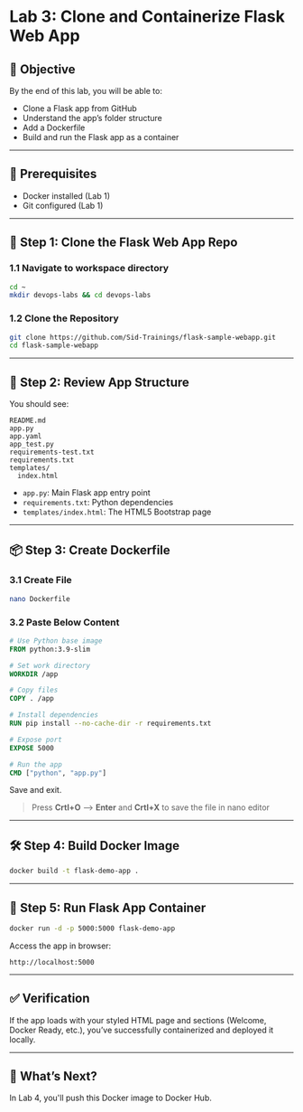 # Lab 3: Clone and Containerize Flask Web App

## 🧠 Objective
By the end of this lab, you will be able to:
- Clone a Flask app from GitHub
- Understand the app’s folder structure
- Add a Dockerfile
- Build and run the Flask app as a container

---

## 🔧 Prerequisites
- Docker installed (Lab 1)
- Git configured (Lab 1)

---

## 📁 Step 1: Clone the Flask Web App Repo

### 1.1 Navigate to workspace directory
```bash
cd ~
mkdir devops-labs && cd devops-labs
```

### 1.2 Clone the Repository
```bash
git clone https://github.com/Sid-Trainings/flask-sample-webapp.git
cd flask-sample-webapp
```

---

## 🧭 Step 2: Review App Structure

You should see:
```
README.md
app.py
app.yaml
app_test.py
requirements-test.txt
requirements.txt
templates/
  index.html
```

- `app.py`: Main Flask app entry point
- `requirements.txt`: Python dependencies
- `templates/index.html`: The HTML5 Bootstrap page

---

## 📦 Step 3: Create Dockerfile

### 3.1 Create File
```bash
nano Dockerfile
```

### 3.2 Paste Below Content
```Dockerfile
# Use Python base image
FROM python:3.9-slim

# Set work directory
WORKDIR /app

# Copy files
COPY . /app

# Install dependencies
RUN pip install --no-cache-dir -r requirements.txt

# Expose port
EXPOSE 5000

# Run the app
CMD ["python", "app.py"]
```

Save and exit.

>Press **Crtl+O** --> **Enter** and **Crtl+X** to save the file in nano editor
---

## 🛠️ Step 4: Build Docker Image
```bash
docker build -t flask-demo-app .
```

---

## 🚀 Step 5: Run Flask App Container
```bash
docker run -d -p 5000:5000 flask-demo-app
```

Access the app in browser:
```
http://localhost:5000
```

---

## ✅ Verification
If the app loads with your styled HTML page and sections (Welcome, Docker Ready, etc.), you’ve successfully containerized and deployed it locally.

---

## 🚀 What’s Next?
In Lab 4, you'll push this Docker image to Docker Hub.
